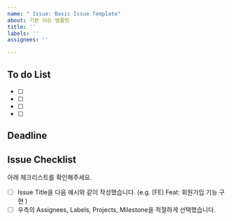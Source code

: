 ```yaml
---
name: " Issue: Basic Issue Template"
about: 기본 이슈 템플릿
title: ''
labels: ''
assignees: ''

---
```


## To do List
<!--해당 Issue를 해결하기 위해 수행해야 할 To do list를 작성해주세요.-->
- [ ] 
- [ ] 
- [ ] 
- [ ] 

## Deadline
<!--작업 완료 기한을 입력해주세요. (e.g. 221219 / 15:00)-->


## Issue Checklist
아래 체크리스트를 확인해주세요.
- [ ] Issue Title을 다음 예시와 같이 작성했습니다. (e.g. [FE] Feat: 회원가입 기능 구현 )
- [ ] 우측의 Assignees, Labels, Projects, Milestone을 적절하게 선택했습니다.
